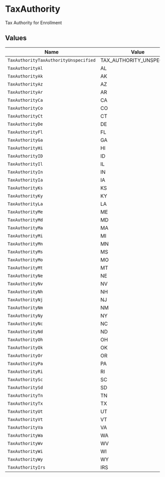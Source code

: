 # TaxAuthority

Tax Authority for Enrollment


## Values

| Name                                  | Value                                 |
| ------------------------------------- | ------------------------------------- |
| `TaxAuthorityTaxAuthorityUnspecified` | TAX_AUTHORITY_UNSPECIFIED             |
| `TaxAuthorityAl`                      | AL                                    |
| `TaxAuthorityAk`                      | AK                                    |
| `TaxAuthorityAz`                      | AZ                                    |
| `TaxAuthorityAr`                      | AR                                    |
| `TaxAuthorityCa`                      | CA                                    |
| `TaxAuthorityCo`                      | CO                                    |
| `TaxAuthorityCt`                      | CT                                    |
| `TaxAuthorityDe`                      | DE                                    |
| `TaxAuthorityFl`                      | FL                                    |
| `TaxAuthorityGa`                      | GA                                    |
| `TaxAuthorityHi`                      | HI                                    |
| `TaxAuthorityID`                      | ID                                    |
| `TaxAuthorityIl`                      | IL                                    |
| `TaxAuthorityIn`                      | IN                                    |
| `TaxAuthorityIa`                      | IA                                    |
| `TaxAuthorityKs`                      | KS                                    |
| `TaxAuthorityKy`                      | KY                                    |
| `TaxAuthorityLa`                      | LA                                    |
| `TaxAuthorityMe`                      | ME                                    |
| `TaxAuthorityMd`                      | MD                                    |
| `TaxAuthorityMa`                      | MA                                    |
| `TaxAuthorityMi`                      | MI                                    |
| `TaxAuthorityMn`                      | MN                                    |
| `TaxAuthorityMs`                      | MS                                    |
| `TaxAuthorityMo`                      | MO                                    |
| `TaxAuthorityMt`                      | MT                                    |
| `TaxAuthorityNe`                      | NE                                    |
| `TaxAuthorityNv`                      | NV                                    |
| `TaxAuthorityNh`                      | NH                                    |
| `TaxAuthorityNj`                      | NJ                                    |
| `TaxAuthorityNm`                      | NM                                    |
| `TaxAuthorityNy`                      | NY                                    |
| `TaxAuthorityNc`                      | NC                                    |
| `TaxAuthorityNd`                      | ND                                    |
| `TaxAuthorityOh`                      | OH                                    |
| `TaxAuthorityOk`                      | OK                                    |
| `TaxAuthorityOr`                      | OR                                    |
| `TaxAuthorityPa`                      | PA                                    |
| `TaxAuthorityRi`                      | RI                                    |
| `TaxAuthoritySc`                      | SC                                    |
| `TaxAuthoritySd`                      | SD                                    |
| `TaxAuthorityTn`                      | TN                                    |
| `TaxAuthorityTx`                      | TX                                    |
| `TaxAuthorityUt`                      | UT                                    |
| `TaxAuthorityVt`                      | VT                                    |
| `TaxAuthorityVa`                      | VA                                    |
| `TaxAuthorityWa`                      | WA                                    |
| `TaxAuthorityWv`                      | WV                                    |
| `TaxAuthorityWi`                      | WI                                    |
| `TaxAuthorityWy`                      | WY                                    |
| `TaxAuthorityIrs`                     | IRS                                   |